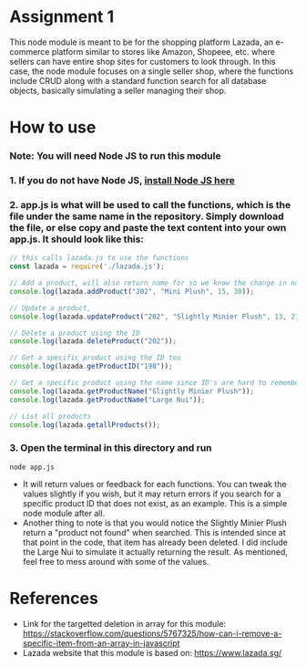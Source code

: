 # Assignment 1

This node module is meant to be for the shopping platform Lazada, an e-commerce platform similar to stores like Amazon, Shopeee, etc. where sellers can have entire shop sites for customers to look through. In this case, the node module focuses on a single seller shop, where the functions include CRUD along with a standard function search for all database objects, basically simulating a seller managing their shop.

# How to use
### Note: You will need Node JS to run this module
### 1. If you do not have Node JS, [install Node JS here](https://nodejs.org/en/)
### 2. app.js is what will be used to call the functions, which is the file under the same name in the repository. Simply download the file, or else copy and paste the text content into your own app.js. It should look like this:
```javascript
// this calls lazada.js to use the functions
const lazada = require('./lazada.js');

// Add a product, will also return name for so we know the change in name later
console.log(lazada.addProduct("202", "Mini Plush", 15, 30));

// Update a product, 
console.log(lazada.updateProduct("202", "Slightly Minier Plush", 13, 27));

// Delete a product using the ID
console.log(lazada.deleteProduct("202"));

// Get a specific product using the ID too
console.log(lazada.getProductID("198"));

// Get a specific product using the name since ID's are hard to remember
console.log(lazada.getProductName("Slightly Minier Plush"));
console.log(lazada.getProductName("Large Nui"));

// List all products 
console.log(lazada.getallProducts());
```
### 3. Open the terminal in this directory and run
```
node app.js
```
- It will return values or feedback for each functions. You can tweak the values slightly if you wish, but it may return errors if you search for a specific product ID that does not exist, as an example. This is a simple node module after all.
- Another thing to note is that you would notice the Slightly Minier Plush return a "product not found" when searched. This is intended since at that point in the code, that item has already been deleted. I did include the Large Nui to simulate it actually returning the result. As mentioned, feel free to mess around with some of the values.

# References
- Link for the targetted deletion in array for this module: https://stackoverflow.com/questions/5767325/how-can-i-remove-a-specific-item-from-an-array-in-javascript
- Lazada website that this module is based on: https://www.lazada.sg/
